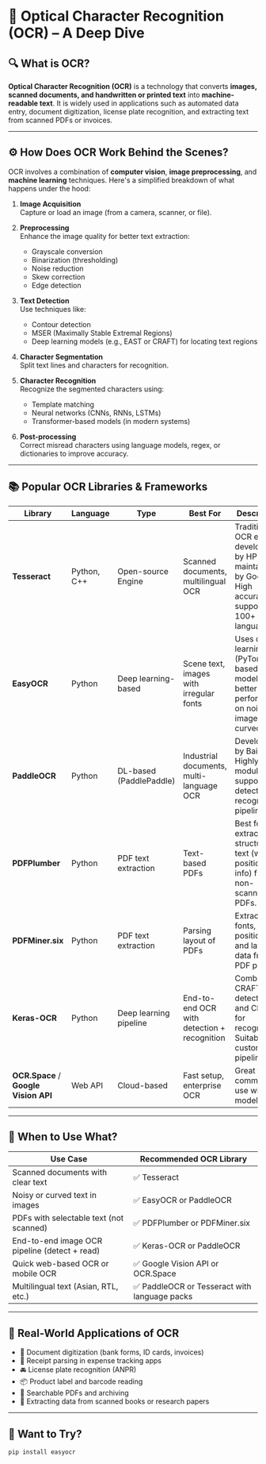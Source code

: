 # 🧠 Optical Character Recognition (OCR) – A Deep Dive

## 🔍 What is OCR?

**Optical Character Recognition (OCR)** is a technology that converts **images, scanned documents, and handwritten or printed text** into **machine-readable text**. It is widely used in applications such as automated data entry, document digitization, license plate recognition, and extracting text from scanned PDFs or invoices.

---

## ⚙️ How Does OCR Work Behind the Scenes?

OCR involves a combination of **computer vision**, **image preprocessing**, and **machine learning** techniques. Here's a simplified breakdown of what happens under the hood:

1. **Image Acquisition**  
   Capture or load an image (from a camera, scanner, or file).

2. **Preprocessing**  
   Enhance the image quality for better text extraction:
   - Grayscale conversion
   - Binarization (thresholding)
   - Noise reduction
   - Skew correction
   - Edge detection

3. **Text Detection**  
   Use techniques like:
   - Contour detection
   - MSER (Maximally Stable Extremal Regions)
   - Deep learning models (e.g., EAST or CRAFT) for locating text regions

4. **Character Segmentation**  
   Split text lines and characters for recognition.

5. **Character Recognition**  
   Recognize the segmented characters using:
   - Template matching
   - Neural networks (CNNs, RNNs, LSTMs)
   - Transformer-based models (in modern systems)

6. **Post-processing**  
   Correct misread characters using language models, regex, or dictionaries to improve accuracy.

---

## 📚 Popular OCR Libraries & Frameworks

| Library        | Language | Type        | Best For | Description |
|----------------|----------|-------------|----------|-------------|
| **Tesseract**  | Python, C++ | Open-source Engine | Scanned documents, multilingual OCR | Traditional OCR engine developed by HP and maintained by Google. High accuracy, supports 100+ languages. |
| **EasyOCR**    | Python   | Deep learning-based | Scene text, images with irregular fonts | Uses deep learning (PyTorch-based) models for better performance on noisy images and curved text. |
| **PaddleOCR**  | Python   | DL-based (PaddlePaddle) | Industrial documents, multi-language OCR | Developed by Baidu. Highly modular and supports detection + recognition pipelines. |
| **PDFPlumber** | Python   | PDF text extraction | Text-based PDFs | Best for extracting structured text (with position info) from non-scanned PDFs. |
| **PDFMiner.six** | Python | PDF text extraction | Parsing layout of PDFs | Extracts fonts, positions, and layout data from PDF pages. |
| **Keras-OCR**  | Python   | Deep learning pipeline | End-to-end OCR with detection + recognition | Combines CRAFT for detection and CRNN for recognition. Suitable for custom pipelines. |
| **OCR.Space** / **Google Vision API** | Web API | Cloud-based | Fast setup, enterprise OCR | Great for commercial use without model setup. |

---

## 🧠 When to Use What?

| Use Case | Recommended OCR Library |
|----------|-------------------------|
| Scanned documents with clear text | ✅ Tesseract |
| Noisy or curved text in images | ✅ EasyOCR or PaddleOCR |
| PDFs with selectable text (not scanned) | ✅ PDFPlumber or PDFMiner.six |
| End-to-end image OCR pipeline (detect + read) | ✅ Keras-OCR or PaddleOCR |
| Quick web-based OCR or mobile OCR | ✅ Google Vision API or OCR.Space |
| Multilingual text (Asian, RTL, etc.) | ✅ PaddleOCR or Tesseract with language packs |

---

## 📌 Real-World Applications of OCR

- 📄 Document digitization (bank forms, ID cards, invoices)
- 🛒 Receipt parsing in expense tracking apps
- 🚘 License plate recognition (ANPR)
- 📦 Product label and barcode reading
- 🔎 Searchable PDFs and archiving
- 🧾 Extracting data from scanned books or research papers

---

## 🚀 Want to Try?

```bash
pip install easyocr


